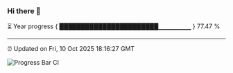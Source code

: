 ### Hi there 👋

⏳ Year progress { ███████████████████████▁▁▁▁▁▁▁ } 77.47 %

---

⏰ Updated on Fri, 10 Oct 2025 18:16:27 GMT

![Progress Bar CI](https://github.com/Shyam-Makwana/GitHub-Actions-Demo/workflows/Progress%20Bar%20CI/badge.svg)
